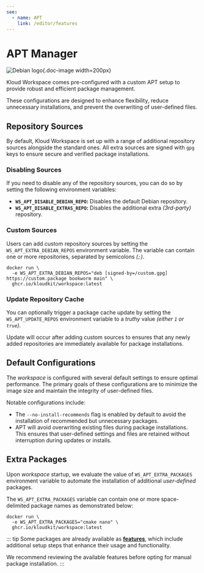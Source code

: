 ```yaml
---
see:
  - name: APT
    link: /editor/features
---
```


# APT Manager

![Debian logo](/icons/debian.svg){.doc-image width=200px}

Kloud Workspace comes pre-configured with a custom APT setup to provide robust and
efficient package management.

These configurations are designed to enhance flexibility, reduce unnecessary
installations, and prevent the overwriting of user-defined files.

## Repository Sources

By default, Kloud Workspace is set up with a range of additional repository sources
alongside the standard ones.
All extra sources are signed with `gpg` keys to ensure secure and verified package
installations.

### Disabling Sources

If you need to disable any of the repository sources, you can do so by setting the
following environment variables:

- **`WS_APT_DISABLE_DEBIAN_REPO`:** Disables the default Debian repository.
- **`WS_APT_DISABLE_EXTRAS_REPO`:** Disables the additional extra *(3rd-party)* repository.

### Custom Sources

Users can add custom repository sources by setting the `WS_APT_EXTRA_DEBIAN_REPOS`
environment variable.
The variable can contain one or more repositories, separated by semicolons *(`;`)*.

```sh{2}
docker run \
  -e WS_APT_EXTRA_DEBIAN_REPOS="deb [signed-by=/custom.gpg] https://custom.package bookworm main" \
  ghcr.io/kloudkit/workspace:latest
```

### Update Repository Cache

You can optionally trigger a package cache update by setting the `WS_APT_UPDATE_REPOS`
environment variable to a *truthy* value *(either `1` or `true`)*.

Update will occur after adding custom sources to ensures that any newly added
repositories are immediately available for package installations.

## Default Configurations

The *workspace* is configured with several default settings to ensure optimal performance.
The primary goals of these configurations are to minimize the image size and maintain the
integrity of user-defined files.

Notable configurations include:

- The `--no-install-recommends` flag is enabled by default to avoid the installation of
  recommended but unnecessary packages.
- APT will avoid overwriting existing files during package installations.
  This ensures that user-defined settings and files are retained without interruption
  during updates or installs.

## Extra Packages

Upon *workspace* startup, we evaluate the value of `WS_APT_EXTRA_PACKAGES` environment
variable to automate the installation of additional *user-defined* packages.

The `WS_APT_EXTRA_PACKAGES` variable can contain one or more space-delimited package
names as demonstrated below:

```sh{2}
docker run \
  -e WS_APT_EXTRA_PACKAGES="cmake nano" \
  ghcr.io/kloudkit/workspace:latest
```

::: tip
Some packages are already available as [**features**](/editor/features), which include
additional setup steps that enhance their usage and functionality.

We recommend reviewing the available features before opting for manual package installation.
:::
